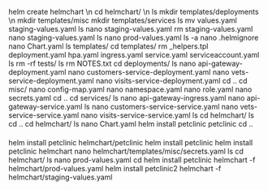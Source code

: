 helm create helmchart \n
cd helmchart/ \n
ls
mkdir templates/deployments \n
mkdir templates/misc
mkdir templates/services
ls
mv values.yaml staging-values.yaml
ls
nano staging-values.yaml 
rm staging-values.yaml 
nano staging-values.yaml 
ls
nano prod-values.yaml
ls -a
nano .helmignore 
nano Chart.yaml 
ls templates/
cd templates/
rm _helpers.tpl deployment.yaml hpa.yaml ingress.yaml service.yaml serviceaccount.yaml 
ls
rm -rf tests/
ls
rm NOTES.txt 
cd deployments/
ls
nano api-gateway-deployment.yaml
nano customers-service-deployment.yaml
nano vets-service-deployment.yaml
nano visits-service-deployment.yaml
cd ..
cd misc/
nano config-map.yaml
nano namespace.yaml
nano role.yaml
nano secrets.yaml
cd ..
cd services/
ls
nano api-gateway-ingress.yaml
nano api-gateway-service.yaml
ls
nano customers-service-service.yaml
nano vets-service-service.yaml
nano visits-service-service.yaml
ls
cd helmchart/
ls
cd ..
cd helmchart/
ls
nano Chart.yaml 
helm install petclinic petclinic
cd ..
####
helm install petclinic helmchart/petclinic
helm install petclinic 
helm install petclinic helmchart
nano helmchart/templates/misc/secrets.yaml 
ls
cd helmchart/
ls
nano prod-values.yaml 
cd
helm install petclinic helmchart -f helmchart/prod-values.yaml 
helm install petclinic2 helmchart -f helmchart/staging-values.yaml 

